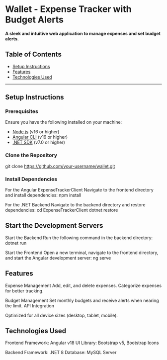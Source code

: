 # Wallet - Expense Tracker with Budget Alerts

**A sleek and intuitive web application to manage expenses and set budget alerts.**

## Table of Contents
- [Setup Instructions](#setup-instructions)
- [Features](#features)
- [Technologies Used](#technologies-used)


---

## Setup Instructions

### Prerequisites
Ensure you have the following installed on your machine:
- [Node.js](https://nodejs.org/) (v16 or higher)
- [Angular CLI](https://angular.io/cli) (v16 or higher)
- [.NET SDK](https://dotnet.microsoft.com/download) (v7.0 or higher)

### Clone the Repository
git clone https://github.com/your-username/wallet.git

### Install Dependencies
For the Angular ExpenseTrackerClient
Navigate to the frontend directory and install dependencies:
npm install

For the .NET Backend
Navigate to the backend directory and restore dependencies:
cd ExpenseTrackerClient
dotnet restore

## Start the Development Servers
Start the Backend
Run the following command in the backend directory:
dotnet run

Start the Frontend
Open a new terminal, navigate to the frontend directory, and start the Angular development server:
ng serve

## Features
Expense Management
Add, edit, and delete expenses.
Categorize expenses for better tracking.

Budget Management
Set monthly budgets and receive alerts when nearing the limit.
API Integration

Optimized for all device sizes (desktop, tablet, mobile).

## Technologies Used
Frontend
Framework: Angular v18
UI Library: Bootstrap v5, Bootstrap Icons

Backend
Framework: .NET 8
Database: MySQL Server
